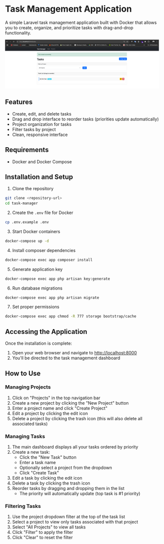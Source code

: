 # Task Management Application

A simple Laravel task management application built with Docker that allows you to create, organize, and prioritize tasks with drag-and-drop functionality.

![img.png](img.png)
## Features

- Create, edit, and delete tasks
- Drag and drop interface to reorder tasks (priorities update automatically)
- Project organization for tasks
- Filter tasks by project
- Clean, responsive interface

## Requirements

- Docker and Docker Compose

## Installation and Setup

1. Clone the repository
```bash
git clone <repository-url>
cd task-manager
```

2. Create the `.env` file for Docker
```bash
cp .env.example .env
```

3. Start Docker containers
```bash
docker-compose up -d
```

4. Install composer dependencies
```bash
docker-compose exec app composer install
```

5. Generate application key
```bash
docker-compose exec app php artisan key:generate
```

6. Run database migrations
```bash
docker-compose exec app php artisan migrate
```

7. Set proper permissions
```bash
docker-compose exec app chmod -R 777 storage bootstrap/cache
```

## Accessing the Application

Once the installation is complete:

1. Open your web browser and navigate to [http://localhost:8000](http://localhost:8000)
2. You'll be directed to the task management dashboard

## How to Use

### Managing Projects

1. Click on "Projects" in the top navigation bar
2. Create a new project by clicking the "New Project" button
3. Enter a project name and click "Create Project"
4. Edit a project by clicking the edit icon
5. Delete a project by clicking the trash icon (this will also delete all associated tasks)

### Managing Tasks

1. The main dashboard displays all your tasks ordered by priority
2. Create a new task:
   - Click the "New Task" button
   - Enter a task name
   - Optionally select a project from the dropdown
   - Click "Create Task"
3. Edit a task by clicking the edit icon
4. Delete a task by clicking the trash icon
5. Reorder tasks by dragging and dropping them in the list
   - The priority will automatically update (top task is #1 priority)

### Filtering Tasks

1. Use the project dropdown filter at the top of the task list
2. Select a project to view only tasks associated with that project
3. Select "All Projects" to view all tasks
4. Click "Filter" to apply the filter
5. Click "Clear" to reset the filter
